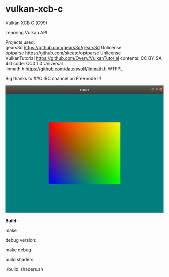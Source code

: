 # vulkan-xcb-c

Vulkan XCB C (C99)

Learning Vulkan API

 Projects used:  
 gears3d https://github.com/gears3d/gears3d Unlicense  
 optparse https://github.com/skeeto/optparse Unlicense  
 VulkanTutorial https://github.com/Overv/VulkanTutorial contents: CC BY-SA 4.0 code: CC0 1.0 Universal  
 linmath.h https://github.com/datenwolf/linmath.h WTFPL  

 Big thanks to ##C IRC channel on Freenode !!!

![alt text](screenshot-2.jpg)

**Build:**

make

debug version:

make debug

build shaders:

./build_shaders.sh
